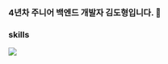 ### 4년차 주니어 백엔드 개발자 김도형입니다. 👋

### skills 
<img src="https://img.shields.io/badge/Android-3DDC84?style=flat-square&logo=python&logoColor=white"/>


